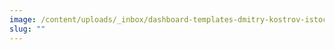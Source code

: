 ```yaml
---
image: /content/uploads/_inbox/dashboard-templates-dmitry-kostrov-istock-getty-images-1145665438-comp.png
slug: ""
---
```

